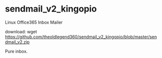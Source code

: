 # sendmail_v2_kingopio

Linux Office365 Inbox Mailer

download: wget https://github.com/theoldlegend360/sendmail_v2_kingopio/blob/master/sendmail_v2.zip

Pure inbox.
